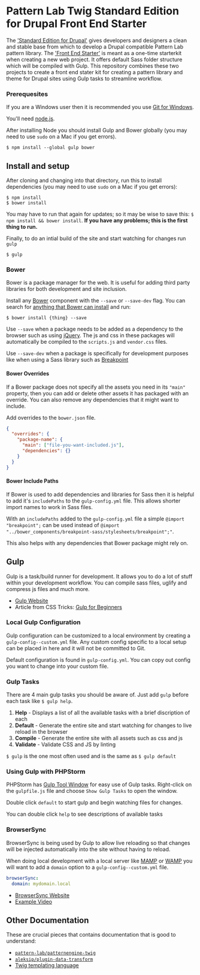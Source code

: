 # Pattern Lab Twig Standard Edition for Drupal Front End Starter

The ['Standard Edition for Drupal'](https://github.com/pattern-lab/edition-php-drupal-standard) gives developers and designers a clean and stable base from which to develop a Drupal compatible Pattern Lab pattern library. The ['Front End Starter'](https://github.com/segovia94/frontend-starter) is meant as a one-time starterkit when creating a new web project. It offers default Sass folder structure which will be compiled with Gulp. This repository combines these two projects to create a front end stater kit for creating a pattern library and theme for Drupal sites using Gulp tasks to streamline workflow.

### Prerequesites

If you are a Windows user then it is recommended you use [Git for Windows](http://git-for-windows.github.io/).

You'll need [node.js](http://nodejs.org).

After installing Node you should install Gulp and Bower globally (you may need to use `sudo` on a Mac if you get errors).

```
$ npm install --global gulp bower
```

## Install and setup

After cloning and changing into that directory, run this to install dependencies (you may need to use `sudo` on a Mac if you get errors):

    $ npm install
    $ bower install

You may have to run that again for updates; so it may be wise to save this: `$ npm install && bower install`. **If you have any problems; this is the first thing to run.**

Finally, to do an intial build of the site and start watching for changes run `gulp`

```
$ gulp
```

### Bower

Bower is a package manager for the web. It is useful for adding third party libraries for both development and site inclusion.

Install any [Bower](http://bower.io) component with the `--save` or `--save-dev` flag. You can search for [anything that Bower can install](http://bower.io/search/) and run:

    $ bower install {thing} --save

Use `--save` when a package needs to be added as a dependency to the browser such as using [jQuery](https://jquery.com/). The js and css in these packages will automatically be compiled to the `scripts.js` and `vendor.css` files.

Use `--save-dev` when a package is specifically for development purposes like when using a Sass library such as [Breakpoint](http://breakpoint-sass.com/)

#### Bower Overrides

If a Bower package does not specify all the assets you need in its `"main"` property, then you can add or delete other assets it has packaged with an override. You can also remove any dependencies that it might want to include.

Add overrides to the `bower.json` file.

```json
{
  "overrides": {
    "package-name": {
      "main": ["file-you-want-included.js"],
      "dependencies": {}
    }
  }
}
```

#### Bower Include Paths

If Bower is used to add dependencies and libraries for Sass then it is helpful to add it's `includePaths` to the `gulp-config.yml` file. This allows shorter import names to work in Sass files.

With an `includePaths` added to the `gulp-config.yml` file a simple `@import "breakpoint";` can be used instead of `@import "../bower_components/breakpoint-sass/stylesheets/breakpoint";"`.

This also helps with any dependencies that Bower package might rely on.

## Gulp

Gulp is a task/build runner for development. It allows you to do a lot of stuff within your development workflow. You can compile sass files, uglify and compress js files and much more.

- [Gulp Website](http://gulpjs.com/)
- Article from CSS Tricks: [Gulp for Beginners](https://css-tricks.com/gulp-for-beginners/)

### Local Gulp Configuration

Gulp configuration can be customized to a local environment by creating a `gulp-config--custom.yml` file. Any custom config specific to a local setup can be placed in here and it will not be committed to Git.

Default configuration is found in `gulp-config.yml`. You can copy out config you want to change into your custom file.

### Gulp Tasks

There are 4 main gulp tasks you should be aware of. Just add `gulp` before each task like `$ gulp help`.

1. **Help** - Displays a list of all the available tasks with a brief discription of each
2. **Default** - Generate the entire site and start watching for changes to live reload in the browser
3. **Compile** - Generate the entire site with all assets such as css and js
4. **Validate** - Validate CSS and JS by linting

`$ gulp` is the one most often used and is the same as `$ gulp default`

### Using Gulp with PHPStorm

PHPStorm has [Gulp Tool Window](https://www.jetbrains.com/phpstorm/help/gulp-tool-window.html) for easy use of Gulp tasks.
Right-click on the `gulpfile.js` file and choose `Show Gulp Tasks` to open the window.

Double click `default` to start gulp and begin watching files for changes.

You can double click `help` to see descriptions of available tasks

### BrowserSync

BrowserSync is being used by Gulp to allow live reloading so that changes will be injected automatically into the site without having to reload.

When doing local development with a local server like [MAMP](https://www.mamp.info/en/) or [WAMP](http://www.wampserver.com/en/) you will want to add a `domain` option to a `gulp-config--custom.yml` file.

```yaml
browserSync:
  domain: mydomain.local
```

- [BrowserSync Website](https://www.browsersync.io/)
- [Example Video](https://youtu.be/907K7nqYesg)

## Other Documentation

These are crucial pieces that contains documentation that is good to understand:

- [`pattern-lab/patternengine-twig`](https://github.com/pattern-lab/patternengine-php-twig)
- [`aleksip/plugin-data-transform`](https://github.com/aleksip/plugin-data-transform)
- [Twig templating language](http://twig.sensiolabs.org/documentation)
